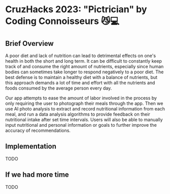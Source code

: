 # CruzHacks 2023: "Pictrician" by Coding Connoisseurs 😼💻

## Brief Overview

A poor diet and lack of nutrition can lead to detrimental effects on one's health in both the short and long term. It can be difficult to constantly keep track of and consume the right amount of nutrients, especially since human bodies can sometimes take longer to respond negatively to a poor diet. The best defense is to maintain a healthy diet with a balance of nutrients, but this approach demands a lot of time and effort with all the nutrients and foods consumed by the average person every day.

Our app attempts to ease the amount of labor involved in the process by only requiring the user to photograph their meals through the app. Then we use AI photo analysis to extract and record nutritional information from each meal, and run a data analysis algorithms to provide feedback on their nutritional intake after set time intervals. Users will also be able to manually input nutritional and personal information or goals to further improve the accuracy of recommendations.

## Implementation

TODO

## If we had more time

TODO